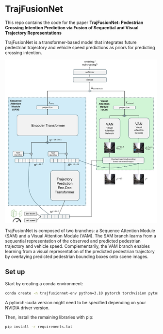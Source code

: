 # TrajFusionNet

This repo contains the code for the paper **TrajFusionNet: Pedestrian Crossing Intention Prediction via Fusion of Sequential and Visual Trajectory Representations**

TrajFusionNet is a transformer-based model that integrates future pedestrian trajectory and vehicle speed predictions as priors for predicting crossing intention.

<img src="docs/architecture.png" alt="TrajFusionNet Architecture" width="500">

TrajFusionNet is composed of two branches: a Sequence Attention Module (SAM) and a Visual Attention Module (VAM). The SAM branch learns from a sequential representation of the observed and predicted pedestrian trajectory and vehicle speed. Complementarily, the VAM branch enables learning from a visual representation of the predicted pedestrian trajectory by overlaying predicted pedestrian bounding boxes onto scene images.

## Set up

Start by creating a conda environment:

```bash
conda create -n trajfusionnet-env python=3.10 pytorch torchvision pytorchvideo pytorch-cuda accelerate tensorflow -c pytorch -c nvidia -c conda-forge
```

A pytorch-cuda version might need to be specified depending on your NVIDIA driver version.

Then, install the remaining libraries with pip:

```bash
pip install -r requirements.txt
```



